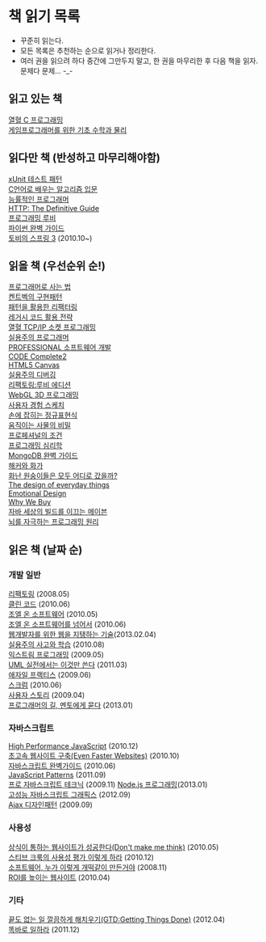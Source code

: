 책 읽기 목록
============
- 꾸준히 읽는다.
- 모든 목록은 추천하는 순으로 읽거나 정리한다.
- 여러 권을 읽으려 하다 중간에 그만두지 말고, 한 권을 마무리한 후 다음 책을 읽자. 문제다 문제... -_-


## 읽고 있는 책

[열혈 C 프로그래밍](http://book.naver.com/bookdb/book_detail.nhn?bid=6393451)  
[게임프로그래머를 위한 기초 수학과 물리](http://book.naver.com/bookdb/book_detail.nhn?bid=1486094)  


## 읽다만 책 (반성하고 마무리해야함)

[xUnit 테스트 패턴](http://book.naver.com/bookdb/book_detail.nhn?bid=6241917)  
[C언어로 배우는 알고리즘 입문](http://book.naver.com/bookdb/book_detail.nhn?bid=1478608)  
[능률적인 프로그래머](http://book.naver.com/bookdb/book_detail.nhn?bid=6082175)  
[HTTP: The Definitive Guide](http://book.naver.com/bookdb/book_detail.nhn?bid=994839)  
[프로그래밍 루비](http://book.naver.com/bookdb/book_detail.nhn?bid=2625527)  
[파이썬 완벽 가이드](http://book.naver.com/bookdb/book_detail.nhn?bid=6872340)  
[토비의 스프링 3](http://book.naver.com/bookdb/book_detail.nhn?bid=6330335) (2010.10~)  


## 읽을 책 (우선순위 순!)

[프로그래머로 사는 법](http://book.naver.com/bookdb/book_detail.nhn?bid=7010768)  
[켄트벡의 구현패턴](http://book.naver.com/bookdb/book_detail.nhn?bid=4392142)  
[패턴을 활용한 리팩터링](http://book.naver.com/bookdb/book_detail.nhn?bid=6471623)  
[레거시 코드 활용 전략](http://book.naver.com/bookdb/book_detail.nhn?bid=4914383)  
[열혈 TCP/IP 소켓 프로그래밍](http://book.naver.com/bookdb/book_detail.nhn?bid=6190577)  
[실용주의 프로그래머](http://book.naver.com/bookdb/book_detail.nhn?bid=1587963)  
[PROFESSIONAL 소프트웨어 개발](http://book.naver.com/bookdb/book_detail.nhn?bid=132593)  
[CODE Complete2](http://book.naver.com/bookdb/book_detail.nhn?bid=1535901)  
[HTML5 Canvas](http://book.naver.com/bookdb/book_detail.nhn?bid=6806523)  
[실용주의 디버깅](http://book.naver.com/bookdb/book_detail.nhn?bid=6298411)  
[리팩토링:루비 에디션](http://book.naver.com/bookdb/book_detail.nhn?bid=6740199)  
[WebGL 3D 프로그래밍](http://book.naver.com/bookdb/book_detail.nhn?bid=7042029)  
[사용자 경험 스케치](http://book.naver.com/bookdb/book_detail.nhn?bid=6291901)  
[손에 잡히는 정규표현식](http://book.naver.com/bookdb/book_detail.nhn?bid=6053135)  
[움직이는 사물의 비밀](http://book.naver.com/bookdb/book_detail.nhn?bid=7084086)  
[프로페셔널의 조건](http://book.naver.com/bookdb/book_detail.nhn?bid=7105636)  
[프로그래밍 심리학](http://book.naver.com/bookdb/book_detail.nhn?bid=4326393)  
[MongoDB 완벽 가이드](http://book.naver.com/bookdb/book_detail.nhn?bid=6645938)  
[해커와 화가](http://book.naver.com/bookdb/book_detail.nhn?bid=1914124)  
[화난 원숭이들은 모두 어디로 갔을까?](http://book.naver.com/bookdb/book_detail.nhn?bid=6739388)  
[The design of everyday things](http://book.naver.com/bookdb/book_detail.nhn?bid=1495983)  
[Emotional Design](http://book.naver.com/bookdb/book_detail.nhn?bid=1668931)  
[Why We Buy](http://book.naver.com/bookdb/book_detail.nhn?bid=5322457)  
[자바 세상의 빌드를 이끄는 메이븐](http://book.naver.com/bookdb/book_detail.nhn?bid=6600936)  
[뇌를 자극하는 프로그래밍 원리](http://book.naver.com/bookdb/book_detail.nhn?bid=3084646)  


## 읽은 책 (날짜 순)

### 개발 일반
[리팩토링](http://book.naver.com/bookdb/book_detail.nhn?bid=7047630) (2008.05)  
[클린 코드](http://book.naver.com/bookdb/book_detail.nhn?bid=6248623) (2010.06)  
[조엘 온 소프트웨어](http://book.naver.com/bookdb/book_detail.nhn?bid=1528741) (2010.05)  
[조엘 온 소프트웨어를 넘어서](http://book.naver.com/bookdb/book_detail.nhn?bid=6099079) (2010.06)  
[웹개발자를 위한 웹을 지탱하는 기술](http://book.naver.com/bookdb/book_detail.nhn?bid=6646793)(2013.02.04)  
[실용주의 사고와 학습](http://book.naver.com/bookdb/book_detail.nhn?bid=6261704) (2010.08)  
[익스트림 프로그래밍](http://book.naver.com/bookdb/book_detail.nhn?bid=2497945) (2009.05)  
[UML 실전에서는 이것만 쓴다](http://book.naver.com/bookdb/book_detail.nhn?bid=6439362) (2011.03)  
[애자일 프랙티스](http://book.naver.com/bookdb/book_detail.nhn?bid=3028831) (2009.06)  
[스크럼](http://book.naver.com/bookdb/book_detail.nhn?bid=4899173) (2010.06)  
[사용자 스토리](http://book.naver.com/bookdb/book_detail.nhn?bid=2099314) (2009.04)  
[프로그래머의 길, 멘토에게 묻다](http://book.naver.com/bookdb/book_detail.nhn?bid=6332442) (2013.01)  


### 자바스크립트
[High Performance JavaScript](http://book.naver.com/bookdb/book_detail.nhn?bid=6683307) (2010.12)  
[초고속 웹사이트 구축(Even Faster Websites)](http://book.naver.com/bookdb/book_detail.nhn?bid=6259017) (2010.10)  
[자바스크립트 완벽가이드](http://book.naver.com/bookdb/book_detail.nhn?bid=4561033) (2010.06)  
[JavaScript Patterns](http://book.naver.com/bookdb/book_detail.nhn?bid=6618965) (2011.09)  
[프로 자바스크립트 테크닉](http://book.naver.com/bookdb/book_detail.nhn?bid=4728986) (2009.11) 
[Node.js 프로그래밍](http://book.naver.com/bookdb/book_detail.nhn?bid=6818977)(2013.01)  
[고성능 자바스크립트 그래픽스](http://book.naver.com/bookdb/book_detail.nhn?bid=6976207) (2012.09)  
[Ajax 디자인패턴](http://book.naver.com/bookdb/book_detail.nhn?bid=2955225) (2009.09)  


### 사용성
[상식이 통하는 웹사이트가 성공한다(Don't make me think)](http://book.naver.com/bookdb/book_detail.nhn?bid=2511233) (2010.05)  
[스티브 크룩의 사용성 평가 이렇게 하라](http://book.naver.com/bookdb/book_detail.nhn?bid=6377099) (2010.12)  
[소프트웨어, 누가 이렇게 개떡같이 만든거야](http://book.naver.com/bookdb/book_detail.nhn?bid=4487377) (2008.11)  
[ROI를 높이는 웹사이트](http://book.naver.com/bookdb/book_detail.nhn?bid=4724829) (2010.04)  


### 기타
[끝도 없는 일 깔끔하게 해치우기(GTD:Getting Things Done)](http://book.naver.com/bookdb/book_detail.nhn?bid=6710155) (2012.04)  
[똑바로 일하라](http://book.naver.com/bookdb/book_detail.nhn?bid=6461746) (2011.12)  
